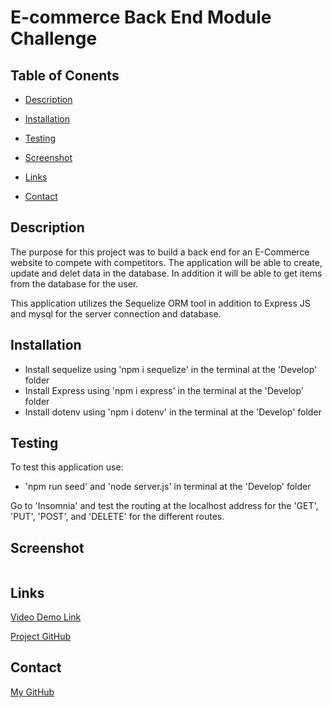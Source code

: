 # E-commerce Back End Module Challenge

## Table of Conents

- [Description](#description)

- [Installation](#installation)

- [Testing](#testing)

- [Screenshot](#screenshot)

- [Links](#links)

- [Contact](#contact)



## Description 

The purpose for this project was to build a back end for an E-Commerce website to compete with competitors.  The application will be able to create, update and delet data in the database.  In addition it will be able to get items from the database for the user.  

This application utilizes the Sequelize ORM tool in addition to Express JS and mysql for the server connection and database.  

## Installation

* Install sequelize using 'npm i sequelize' in the terminal at the 'Develop' folder
* Install Express using 'npm i express' in the terminal at the 'Develop' folder
* Install dotenv using 'npm i dotenv' in the terminal at the 'Develop' folder 

## Testing

To test this application use: 
 * 'npm run seed' and 'node server.js' in terminal at the 'Develop' folder

Go to 'Insomnia' and test the routing at the localhost address for the 'GET', 'PUT', 'POST', and 'DELETE' for the different routes.


## Screenshot

![]()

## Links

[Video Demo Link]()

[Project GitHub]()

## Contact

[My GitHub](https://github.com/j-faust)

